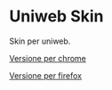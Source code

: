# Uniweb Skin
Skin per uniweb.

[Versione per chrome](https://chrome.google.com/webstore/detail/uniweb-skin/geknnfgemiadpooaaandcnlpblkmaild)

[Versione per firefox](https://addons.mozilla.org/it/firefox/addon/uniweb-skin/)
